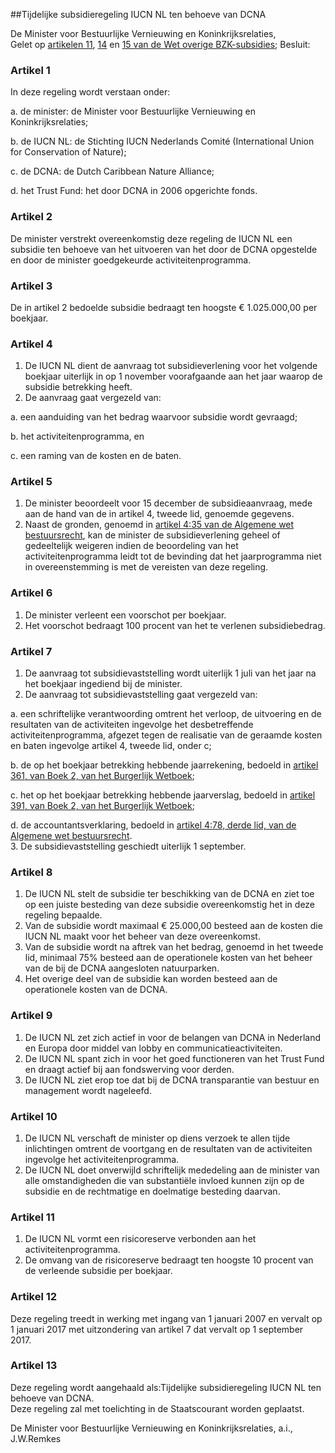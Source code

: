 <meta http-equiv='Content-Type' content='text/html; charset=utf-8' />

##Tijdelijke subsidieregeling IUCN NL ten behoeve van DCNA

De Minister voor Bestuurlijke Vernieuwing en Koninkrijksrelaties,  
Gelet op [artikelen 11](../../../../../../../../../../wet/wet/overige/bzk-subsidies/BWBR0019756/README.md), [14](../../../../../../../../../../wet/wet/overige/bzk-subsidies/BWBR0019756/README.md) en [15 van de Wet overige BZK-subsidies](../../../../../../../../../../wet/wet/overige/bzk-subsidies/BWBR0019756/README.md);
Besluit:    

### Artikel  1  

In deze regeling wordt verstaan onder: 

a. de minister: de Minister voor Bestuurlijke Vernieuwing en Koninkrijksrelaties;  

b. de IUCN NL: de Stichting IUCN Nederlands Comité (International Union for Conservation of Nature);  

c. de DCNA: de Dutch Caribbean Nature Alliance;  

d. het Trust Fund: het door DCNA in 2006 opgerichte fonds.    

### Artikel  2  

De minister verstrekt overeenkomstig deze regeling de IUCN NL een subsidie ten behoeve van het uitvoeren van het door de DCNA opgestelde en door de minister goedgekeurde activiteitenprogramma.  

### Artikel  3  

De in artikel 2 bedoelde subsidie bedraagt ten hoogste € 1.025.000,00 per boekjaar.  

### Artikel  4  

1.  De IUCN NL dient de aanvraag tot subsidieverlening voor het volgende boekjaar uiterlijk in op 1 november voorafgaande aan het jaar waarop de subsidie betrekking heeft.   
2.  De aanvraag gaat vergezeld van: 

a. een aanduiding van het bedrag waarvoor subsidie wordt gevraagd;  

b. het activiteitenprogramma, en  

c. een raming van de kosten en de baten.     

### Artikel  5  

1.  De minister beoordeelt voor 15 december de subsidieaanvraag, mede aan de hand van de in artikel 4, tweede lid, genoemde gegevens.   
2.  Naast de gronden, genoemd in [artikel 4:35 van de Algemene wet bestuursrecht](../../../../../../../../../../wet/algemene/wet/bestuursrecht/BWBR0005537/README.md), kan de minister de subsidieverlening geheel of gedeeltelijk weigeren indien de beoordeling van het activiteitenprogramma leidt tot de bevinding dat het jaarprogramma niet in overeenstemming is met de vereisten van deze regeling.   

### Artikel  6  

1.  De minister verleent een voorschot per boekjaar.   
2.  Het voorschot bedraagt 100 procent van het te verlenen subsidiebedrag.   

### Artikel  7  

1.  De aanvraag tot subsidievaststelling wordt uiterlijk 1 juli van het jaar na het boekjaar ingediend bij de minister.   
2.  De aanvraag tot subsidievaststelling gaat vergezeld van: 

a. een schriftelijke verantwoording omtrent het verloop, de uitvoering en de resultaten van de activiteiten ingevolge het desbetreffende activiteitenprogramma, afgezet tegen de realisatie van de geraamde kosten en baten ingevolge artikel 4, tweede lid, onder c;  

b. de op het boekjaar betrekking hebbende jaarrekening, bedoeld in [artikel 361, van Boek 2, van het Burgerlijk Wetboek](../../../../../../../../../../wet/burgerlijk/wetboek/boek/2/BWBR0003045/README.md);  

c. het op het boekjaar betrekking hebbende jaarverslag, bedoeld in [artikel 391, van Boek 2, van het Burgerlijk Wetboek](../../../../../../../../../../wet/burgerlijk/wetboek/boek/2/BWBR0003045/README.md);  

d. de accountantsverklaring, bedoeld in [artikel 4:78, derde lid, van de Algemene wet bestuursrecht](../../../../../../../../../../wet/algemene/wet/bestuursrecht/BWBR0005537/README.md).     
3.  De subsidievaststelling geschiedt uiterlijk 1 september.   

### Artikel  8  

1.  De IUCN NL stelt de subsidie ter beschikking van de DCNA en ziet toe op een juiste besteding van deze subsidie overeenkomstig het in deze regeling bepaalde.   
2.  Van de subsidie wordt maximaal € 25.000,00 besteed aan de kosten die IUCN NL maakt voor het beheer van deze overeenkomst.   
3.  Van de subsidie wordt na aftrek van het bedrag, genoemd in het tweede lid, minimaal 75% besteed aan de operationele kosten van het beheer van de bij de DCNA aangesloten natuurparken.   
4.  Het overige deel van de subsidie kan worden besteed aan de operationele kosten van de DCNA.   

### Artikel  9  

1.  De IUCN NL zet zich actief in voor de belangen van DCNA in Nederland en Europa door middel van lobby en communicatieactiviteiten.   
2.  De IUCN NL spant zich in voor het goed functioneren van het Trust Fund en draagt actief bij aan fondswerving voor derden.   
3.  De IUCN NL ziet erop toe dat bij de DCNA transparantie van bestuur en management wordt nageleefd.   

### Artikel  10  

1.  De IUCN NL verschaft de minister op diens verzoek te allen tijde inlichtingen omtrent de voortgang en de resultaten van de activiteiten ingevolge het activiteitenprogramma.   
2.  De IUCN NL doet onverwijld schriftelijk mededeling aan de minister van alle omstandigheden die van substantiële invloed kunnen zijn op de subsidie en de rechtmatige en doelmatige besteding daarvan.   

### Artikel  11  

1.  De IUCN NL vormt een risicoreserve verbonden aan het activiteitenprogramma.   
2.  De omvang van de risicoreserve bedraagt ten hoogste 10 procent van de verleende subsidie per boekjaar.   

### Artikel  12  

Deze regeling treedt in werking met ingang van 1 januari 2007 en vervalt op 1 januari 2017 met uitzondering van artikel 7 dat vervalt op 1 september 2017.  

### Artikel  13  

Deze regeling wordt aangehaald als:Tijdelijke subsidieregeling IUCN NL ten behoeve van DCNA.  
Deze regeling zal met toelichting in de Staatscourant worden geplaatst.  

De 
Minister voor Bestuurlijke Vernieuwing en Koninkrijksrelaties, a.i., 
J.W.Remkes   
